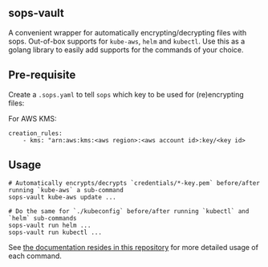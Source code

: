 ## sops-vault

A convenient wrapper for automatically encrypting/decrypting files with sops.
Out-of-box supports for `kube-aws`, `helm` and `kubectl`.
Use this as a golang library to easily add supports for the commands of your choice.

## Pre-requisite

Create a `.sops.yaml` to tell `sops` which key to be used for (re)encrypting files:

For AWS KMS:

```
creation_rules:
    - kms: "arn:aws:kms:<aws region>:<aws account id>:key/<key id>
```

## Usage

```
# Automatically encrypts/decrypts `credentials/*-key.pem` before/after running `kube-aws` a sub-command
sops-vault kube-aws update ...

# Do the same for `./kubeconfig` before/after running `kubectl` and `helm` sub-commands
sops-vault run helm ...
sops-vault run kubectl ...
```

See [the documentation resides in this repository](https://github.com/mumoshu/sops-vault/blob/master/docs/sops-vault.md) for more detailed usage of each command.
